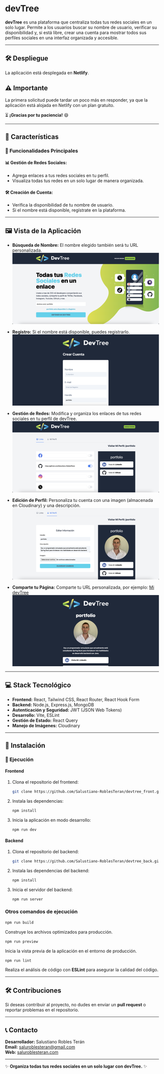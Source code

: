 # devTree

**devTree** es una plataforma que centraliza todas tus redes sociales en un solo lugar. Permite a los usuarios buscar su nombre de usuario, verificar su disponibilidad y, si está libre, crear una cuenta para mostrar todos sus perfiles sociales en una interfaz organizada y accesible.

---

## 🛠️ Despliegue

La aplicación está desplegada en **Netlify**.

## ⚠️ Importante

La primera solicitud puede tardar un poco más en responder, ya que la aplicación está alojada en Netlify con un plan gratuito.

⏳ **¡Gracias por tu paciencia!** 😄

---

## 🌟 Características

### 🔹 Funcionalidades Principales

#### 📊 Gestión de Redes Sociales:
- Agrega enlaces a tus redes sociales en tu perfil.
- Visualiza todas tus redes en un solo lugar de manera organizada.

#### 🛠️ Creación de Cuenta:
- Verifica la disponibilidad de tu nombre de usuario.
- Si el nombre está disponible, regístrate en la plataforma.

---

## 🖼️ Vista de la Aplicación

- **Búsqueda de Nombre:** El nombre elegido también será tu URL personalizada.
  ![Buscar Nombre](/src/assets/busqueda.png)

- **Registro:** Si el nombre está disponible, puedes registrarlo.
  ![Registrarme](/src/assets/crearCuenta.png)

- **Gestión de Redes:** Modifica y organiza los enlaces de tus redes sociales en tu perfil de devTree.
  ![Home](/src/assets/misRedes.png)

- **Edición de Perfil:** Personaliza tu cuenta con una imagen (almacenada en Cloudinary) y una descripción.
  ![Perfil](/src/assets/perfil.png)

- **Comparte tu Página:** Comparte tu URL personalizada, por ejemplo: [Mi devTree](https://devtree.saluroblesteran.com/portfolio)
  ![DevTree](/src/assets/Pagina.png)

---

## 💻 Stack Tecnológico

- **Frontend:** React, Tailwind CSS, React Router, React Hook Form
- **Backend:** Node.js, Express.js, MongoDB
- **Autenticación y Seguridad:** JWT (JSON Web Tokens)
- **Desarrollo:** Vite, ESLint
- **Gestión de Estado:** React Query
- **Manejo de Imágenes:** Cloudinary

---

## 🔄 Instalación

### 🚀 Ejecución

#### Frontend
1. Clona el repositorio del frontend:
   ```bash
   git clone https://github.com/Salustiano-RoblesTeran/devtree_front.git
   ```
2. Instala las dependencias:
   ```bash
   npm install
   ```
3. Inicia la aplicación en modo desarrollo:
   ```bash
   npm run dev
   ```

#### Backend
1. Clona el repositorio del backend:
   ```bash
   git clone https://github.com/Salustiano-RoblesTeran/devtree_back.git
   ```
2. Instala las dependencias del backend:
   ```bash
   npm install
   ```
3. Inicia el servidor del backend:
   ```bash
   npm run server
   ```

### Otros comandos de ejecución

```bash
npm run build
```
Construye los archivos optimizados para producción.

```bash
npm run preview
```
Inicia la vista previa de la aplicación en el entorno de producción.

```bash
npm run lint
```
Realiza el análisis de código con **ESLint** para asegurar la calidad del código.

---

## 🛠️ Contribuciones

Si deseas contribuir al proyecto, no dudes en enviar un **pull request** o reportar problemas en el repositorio.

---

## 📞 Contacto

**Desarrollador:** Salustiano Robles Terán  
**Email:** saluroblesteran@gmail.com  
**Web:** [saluroblesteran.com](https://saluroblesteran.com)  

---

✨ **Organiza todas tus redes sociales en un solo lugar con devTree.** ✨
